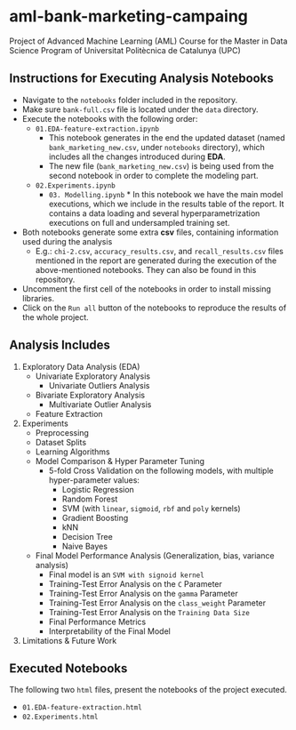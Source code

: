 # aml-bank-marketing-campaing
Project of Advanced Machine Learning (AML) Course for the Master in Data Science Program of Universitat Politècnica de Catalunya (UPC)

## Instructions for Executing Analysis Notebooks

* Navigate to the `notebooks` folder included in the repository.
* Make sure `bank-full.csv` file is located under the `data` directory.
* Execute the notebooks with the following order:
	* `01.EDA-feature-extraction.ipynb`
		* This notebook generates in the end the updated dataset (named `bank_marketing_new.csv`, under `notebooks` directory), which includes all the changes introduced during **EDA**.
		* The new file (`bank_marketing_new.csv`) is being used from the second notebook in order to complete the modeling part.
	* `02.Experiments.ipynb`
        * `03. Modelling.ipynb`
                * In this notebook we have the main model executions, which we include in the results table of the report. It contains a data loading and several hyperparametrization executions on full and undersampled training set. 
* Both notebooks generate some extra **csv** files, containing information used during the analysis
	* E.g.: `chi-2.csv`, `accuracy_results.csv`, and `recall_results.csv` files mentioned in the report are generated during the execution of the above-mentioned notebooks. They can also be found in this repository.
* Uncomment the first cell of the notebooks in order to install missing libraries.
* Click on the `Run all` button of the notebooks to reproduce the results of the whole project.

## Analysis Includes
1. Exploratory Data Analysis (EDA)
    * Univariate Exploratory Analysis
        * Univariate Outliers Analysis
    * Bivariate Exploratory Analysis
        * Multivariate Outlier Analysis
    * Feature Extraction
2. Experiments
    * Preprocessing
    * Dataset Splits
    * Learning Algorithms
    * Model Comparison & Hyper Parameter Tuning
    	* 5-fold Cross Validation on the following models, with multiple hyper-parameter values:
     		* Logistic Regression
       		* Random Forest
       		* SVM (with `linear`, `sigmoid`, `rbf` and `poly` kernels)
       		* Gradient Boosting
       		* kNN
       		* Decision Tree
       		* Naive Bayes
    * Final Model Performance Analysis (Generalization, bias, variance analysis)
        * Final model is an `SVM with signoid kernel`
        * Training-Test Error Analysis on the `C` Parameter
        * Training-Test Error Analysis on the `gamma` Parameter
        * Training-Test Error Analysis on the `class_weight` Parameter
        * Training-Test Error Analysis on the `Training Data Size`
        * Final Performance Metrics
        * Interpretability of the Final Model
3. Limitations & Future Work

## Executed Notebooks
The following two `html` files, present the notebooks of the project executed.
* `01.EDA-feature-extraction.html`
* `02.Experiments.html`
